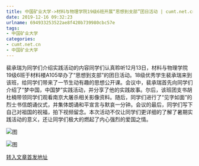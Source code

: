 ```yaml
---
title: 中国矿业大学->材料与物理学院19级6班开展“思想到支部”团日活动 | cumt.net.cn
date: 2019-12-16 09:32:23
urlname: 694933253522ae8f420b739980cbc57e
tags: 
- 中国矿业大学
categories:
- cumt.net.cn
- 中国矿业大学
---
```

裴承瑞为同学们介绍实践活动的内容同学们认真聆听12月13日，材料与物理学院19级6班于材料楼A105举办了“思想到支部”的团日活动。18级优秀学生裴承瑞来到该班，给同学们带来了一节生动有趣的思想公开课。会议中，裴承瑞首先向同学们介绍了“梦中国，中国梦”实践活动，并分享了他的实践故事。尔后，该班团支书胡杜楠带领同学们观看南京大屠杀相关影像资料。随后，同学们进行了“见字如面”的烈士书信朗诵仪式，并集体朗诵和平宣言与默哀一分钟。会议的最后，同学们写下自己对祖国的祝福，拍下视频留念。本次活动不仅让同学们更详细的了解了暑期实践活动的意义，还让同学们极大的燃起了内心强烈的爱国之情。

![图](http://xwzx.cumt.edu.cn/_upload/article/images/b6/2b/4d48b7c8489e8ef1a9dad5ea2371/be6a5d1b-1df7-42ff-940c-79d3456d6a51.png)

![图](http://xwzx.cumt.edu.cn/_upload/article/images/b6/2b/4d48b7c8489e8ef1a9dad5ea2371/2259822c-19b8-40f5-93cb-3d5566d24ede.png)

[转入文章首发地址](http://xwzx.cumt.edu.cn/75/a5/c523a554405/page.htm)